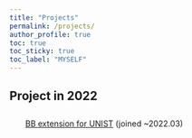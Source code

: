 ```yaml
---
title: "Projects"
permalink: /projects/
author_profile: true
toc: true
toc_sticky: true
toc_label: "MYSELF"
---
```

<h2>Project in 2022</h2>
<div style = "margin:2em;">
<a href = "https://github.com/See-Y/blackboard-extension">BB extension for UNIST</a> (joined ~2022.03)
</div>